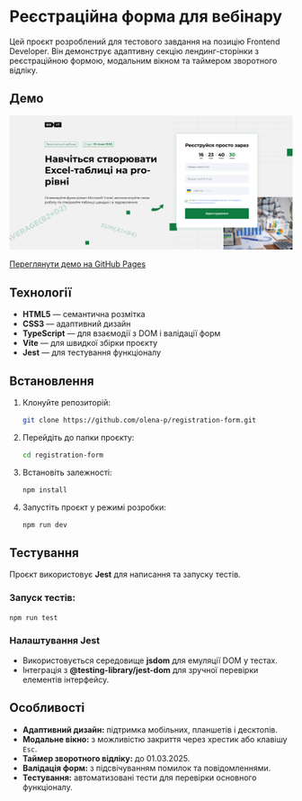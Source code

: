 # Реєстраційна форма для вебінару

Цей проєкт розроблений для тестового завдання на позицію Frontend Developer. Він демонструє адаптивну секцію лендинг-сторінки з реєстраційною формою, модальним вікном та таймером зворотного відліку.

## Демо

![Скріншот сторінки](/public/screenshot.png)

[Переглянути демо на GitHub Pages](https://olena-p.github.io/registration-form)

## Технології

- **HTML5** — семантична розмітка
- **CSS3** — адаптивний дизайн
- **TypeScript** — для взаємодії з DOM і валідації форм
- **Vite** — для швидкої збірки проєкту
- **Jest** — для тестування функціоналу

## Встановлення

1. Клонуйте репозиторій:
   ```bash
   git clone https://github.com/olena-p/registration-form.git
   ```
2. Перейдіть до папки проєкту:
   ```bash
   cd registration-form
   ```
3. Встановіть залежності:
   ```bash
   npm install
   ```
4. Запустіть проєкт у режимі розробки:
   ```bash
   npm run dev
   ```

## Тестування

Проєкт використовує **Jest** для написання та запуску тестів.

### Запуск тестів:

```bash
npm run test
```

### Налаштування Jest

- Використовується середовище **jsdom** для емуляції DOM у тестах.
- Інтеграція з **@testing-library/jest-dom** для зручної перевірки елементів інтерфейсу.

## Особливості

- **Адаптивний дизайн:** підтримка мобільних, планшетів і десктопів.
- **Модальне вікно:** з можливістю закриття через хрестик або клавішу `Esc`.
- **Таймер зворотного відліку:** до 01.03.2025.
- **Валідація форм:** з підсвічуванням помилок та повідомленнями.
- **Тестування:** автоматизовані тести для перевірки основного функціоналу.
